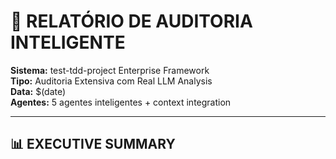 # 🧠 RELATÓRIO DE AUDITORIA INTELIGENTE

**Sistema:** test-tdd-project Enterprise Framework  
**Tipo:** Auditoria Extensiva com Real LLM Analysis  
**Data:** $(date)  
**Agentes:** 5 agentes inteligentes + context integration  

---

## 📊 EXECUTIVE SUMMARY

